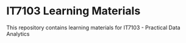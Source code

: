 # IT7103 Learning Materials
 This repository contains learning materials for IT7103 - Practical Data Analytics

